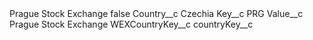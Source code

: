 <?xml version="1.0" encoding="UTF-8"?>
<CustomMetadata xmlns="http://soap.sforce.com/2006/04/metadata" xmlns:xsi="http://www.w3.org/2001/XMLSchema-instance" xmlns:xsd="http://www.w3.org/2001/XMLSchema">
    <label>Prague Stock Exchange</label>
    <protected>false</protected>
    <values>
        <field>Country__c</field>
        <value xsi:type="xsd:string">Czechia</value>
    </values>
    <values>
        <field>Key__c</field>
        <value xsi:type="xsd:string">PRG</value>
    </values>
    <values>
        <field>Value__c</field>
        <value xsi:type="xsd:string">Prague Stock Exchange</value>
    </values>
    <values>
        <field>WEXCountryKey__c</field>
        <value xsi:nil="true"/>
    </values>
    <values>
        <field>countryKey__c</field>
        <value xsi:nil="true"/>
    </values>
</CustomMetadata>
